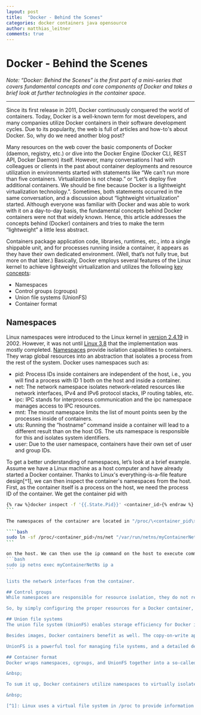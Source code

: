 ```yaml
---
layout: post
title:  "Docker - Behind the Scenes"
categories: docker containers java opensource
author: matthias_leitner
comments: true
---
```


# Docker - Behind the Scenes

_Note: “Docker: Behind the Scenes” is the first part of a mini-series that covers fundamental concepts and core components of Docker and takes a brief look at further technologies in the container space._

****

Since its first release in 2011, Docker continuously conquered the world of containers. Today, Docker is a well-known term for most developers, and many companies utilize Docker containers in their software development cycles. Due to its popularity, the web is full of articles and how-to's about Docker. So, why do we need another blog post?

Many resources on the web cover the basic components of Docker (daemon, registry, etc.) or dive into the Docker Engine (Docker CLI, REST API, Docker Daemon) itself. However, many conversations I had with colleagues or clients in the past about container deployments and resource utilization in environments started with statements like “We can’t run more than five containers. Virtualization is not cheap.” or “Let’s deploy five additional containers. We should be fine because Docker is a lightweight virtualization technology.”. Sometimes, both statements occurred in the same conversation, and a discussion about “lightweight virtualization” started. Although everyone was familiar with Docker and was able to work with it on a day-to-day basis, the fundamental concepts behind Docker containers were not that widely known. Hence, this article addresses the concepts behind (Docker) containers and tries to make the term “lightweight” a little less abstract.

Containers package application code, libraries, runtimes, etc., into a single shippable unit, and for processes running inside a container, it appears as they have their own dedicated environment. (Well, that’s not fully true, but more on that later.) Basically, Docker employs several features of the Linux kernel to achieve lightweight virtualization and utilizes the following [key concepts](https://docs.docker.com/get-started/overview/):
* Namespaces
* Control groups (cgroups)
* Union file systems (UnionFS)
* Container format

## Namespaces
Linux namespaces were introduced to the Linux kernel in [version 2.4.19](https://lwn.net/Articles/531114/) in 2002. However, it was not until [Linux 3.8](https://lwn.net/Articles/532593/) that the implementation was mostly completed. [Namespaces](https://man7.org/linux/man-pages/man7/namespaces.7.html) provide isolation capabilities to containers. They wrap global resources into an abstraction that isolates a process from the rest of the system. Docker uses namespaces such as:

* pid: Process IDs inside containers are independent of the host, i.e., you will find a process with ID 1 both on the host and inside a container.
* net: The network namespace isolates network-related resources like network interfaces, IPv4 and IPv6 protocol stacks, IP routing tables, etc.
* ipc: IPC stands for interprocess communication and the ipc namespace manages access to IPC resources.
* mnt: The mount namespace limits the list of mount points seen by the processes inside of containers.
* uts: Running the “hostname” command inside a container will lead to a different result than on the host OS. The uts namespace is responsible for this and isolates system identifiers.
* user: Due to the user namespace, containers have their own set of user and group IDs.

To get a better understanding of namespaces, let’s look at a brief example. Assume we have a Linux machine as a host computer and have already started a Docker container. Thanks to Linux's everything-is-a-file feature design[^1], we can then inspect the container's namespaces from the host. First, as the container itself is a process on the host, we need the process ID of the container. We get the container pid with

````bash
{% raw %}docker inspect -f '{{.State.Pid}}' <container_id>{% endraw %}
```

The namespaces of the container are located in "/proc/\<container_pid\>/ns". To inspect, for example, the network interfaces in the container from the host, we can simply create a symlink to the network namespace of the container by executing

````bash
sudo ln -sf /proc/<container_pid>/ns/net "/var/run/netns/myContainerNetNs"
```

on the host. We can then use the ip command on the host to execute commands inside the container's network namespace. For example,
```bash
sudo ip netns exec myContainerNetNs ip a
```

lists the network interfaces from the container.

## Control groups
While namespaces are responsible for resource isolation, they do not restrict or limit access to system resources like CPU, memory, etc. That’s what control groups (cgroups) are for. [cgroups](https://www.kernel.org/doc/html/latest/admin-guide/cgroup-v2.html) have the capabilities to limit system resources for a set of processes, prioritize CPU usage and I/O throughput, monitor resources, and control the set of processes, i.e., by starting and stopping them at once. cgroups allow for dynamic reconfiguration at runtime and can be re-established at boot time, making them persistent across reboots.

So, by simply configuring the proper resources for a Docker container, our “dockerized” application will be a good citizen, utilizes only resources that were assigned to the container and is completely unaware about the host, right? Unfortunately, that is not always the case. A good example is running “older” Java applications inside a Docker container using the default JVM parameters. Some Java 8 versions are unaware that they run inside containers and, for example, allocate their default heap size based on the memory of the host. When the utilized heap memory of the JVM exceeds the memory limit of the Docker container, it will run into an Out-of-Memory state and the container gets killed. The reason is that especially older applications were not designed with cgroups in mind, as cgroups were added to the Linux kernel in [version 2.6.24](https://kernelnewbies.org/Linux_2_6_24). Java fixed that issue in [8u191](https://www.oracle.com/java/technologies/javase/8u191-relnotes.html) and backported these changes to [8u131](https://blogs.oracle.com/java-platform-group/java-se-support-for-docker-cpu-and-memory-limits). Besides older Java versions, tools like top and free have issues in dealing with containers properly as well. They check the memory using /proc/meminfo, which contains memory information about the host, even inside a Docker container. You can check that by simply connecting inside a Docker container and running cat /proc/meminfo. It will print the memory information of your host machine rather than the container.

## Union file systems
The union file system (UnionFS) enables storage efficiency for Docker images and containers. UnionFS transparently overlays a set of files and directories, known as branches, and forms a single, coherent file system out of multiple branches. Additionally, Docker uses UnionFS with a copy-on-write strategy. When changes get applied to a Docker image, it creates a new layer on top that does not affect layers below. This enables Docker to propagate changes efficiently, as only layer updates need to be distributed.

Besides images, Docker containers benefit as well. The copy-on-write approach and UnionFS avoid duplications when running containers. Without UnionFS, Docker would need to copy the whole image when creating a new container instance of an image.

UnionFS is a powerful tool for managing file systems, and a detailed description would go beyond the scope of this article. However, if you are interested in more details, I can recommend the "[Kernel Korner – Unionfs](https://www.linuxjournal.com/article/7714)" article in the Linux Journal as well as the official Docker documentation about [storage drivers](https://docs.docker.com/storage/storagedriver/).

## Container format
Docker wraps namespaces, cgroups, and UnionFS together into a so-called container format. In its early days, Docker used the Linux container format (LXC) per default. In order to improve the stability of Docker and make it more independent of LXC, libcontainer was introduced in version 0.9. It has since become the [default format](https://www.docker.com/blog/docker-0-9-introducing-execution-drivers-and-libcontainer/) for Docker. libcontainer comes with a library written in go and provides an abstraction layer that standardizes packaging, delivering, and running containers. It is now part of the Open Container Initiative (OCI), but more information on that will follow in the subsequent articles.

&nbsp;

To sum it up, Docker containers utilize namespaces to virtually isolate applications and code running inside of a container, limit system resources with cgroups, store container images efficiently using the UnionFS, and package everything into a proper container format based on libcontainer (per default).

&nbsp;

[^1]: Linux uses a virtual file system in /proc to provide information about processes. Each process running on the system corresponds to one subdirectory in /proc.
